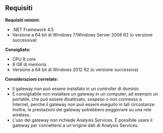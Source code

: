 ## <a name="requirements"></a>Requisiti
**Requisiti minimi:**

* .NET Framework 4.5
* Versione a 64 bit di Windows 7/Windows Server 2008 R2 (o versione successiva)

**Consigliato:**

* CPU 8 core
* 8 GB di memoria
* Versione a 64 bit di Windows 2012 R2 (o versione successiva)

**Considerazioni correlate:**

* Il gateway non può essere installato in un controller di dominio
* È consigliabile non installare un gateway in un computer, ad esempio un portatile, che può essere disattivato, sospeso o non connesso a Internet, perché il gateway non può essere eseguito in tali circostanze. Inoltre, le prestazioni del gateway potrebbero peggiorare su una rete wireless.
* L'uso del gateway non richiede Analysis Services. È possibile usare il gateway per connettersi a un'origine dati di Analysis Services.

